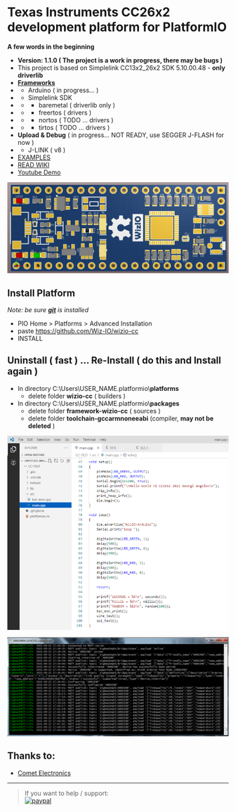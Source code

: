 # Texas Instruments CC26x2<br> development platform for PlatformIO

**A few words in the beginning**
* **Version: 1.1.0 ( The project is a work in progress, there may be bugs )**
* This project is based on Simplelink CC13x2_26x2 SDK 5.10.00.48 - **only driverlib**
* **[Frameworks](https://github.com/Wiz-IO/framework-wizio-cc)**
* * Arduino ( in progress... )
* * Simplelink SDK
* * * baremetal ( driverlib only )
* * * freertos ( drivers )
* * * nortos ( TODO ... drivers )
* * * tirtos ( TODO ... drivers )
* **Upload & Debug** ( in progress... NOT READY, use SEGGER J-FLASH for now )
* * J-LINK ( v8 )
* [EXAMPLES](https://github.com/Wiz-IO/examples-wizio-cc)
* [READ WIKI](https://github.com/Wiz-IO/wizio-cc/wiki)
* [Youtube Demo](https://www.youtube.com/watch?v=GS83TT35M40)

![pico](https://raw.githubusercontent.com/Wiz-IO/LIB/master/images/Arduino-CC2652.jpg)

## Install Platform
_Note: be sure [**git**](https://git-scm.com/downloads) is installed_
* PIO Home > Platforms > Advanced Installation 
* paste https://github.com/Wiz-IO/wizio-cc
* INSTALL

## Uninstall ( fast ) ... Re-Install ( do this and Install again )
* In directory C:\Users\USER_NAME\.platformio\\**platforms**
  * delete folder **wizio-cc** ( builders )
* In directory C:\Users\USER_NAME\.platformio\\**packages**
  * delete folder **framework-wizio-cc** ( sources )
  * delete folder **toolchain-gccarmnoneeabi** (compiler, **may not be deleted** )

![pico](https://raw.githubusercontent.com/Wiz-IO/LIB/master/images/PIO-CC.jpg)

![pico](https://raw.githubusercontent.com/Wiz-IO/LIB/master/images/zigbee-sensor.jpg)

## Thanks to:
* [Comet Electronics](https://www.comet.bg/en/)

***

>If you want to help / support:   
[![paypal](https://www.paypalobjects.com/en_US/i/btn/btn_donate_SM.gif)](https://www.paypal.com/cgi-bin/webscr?cmd=_s-xclick&hosted_button_id=ESUP9LCZMZTD6)
